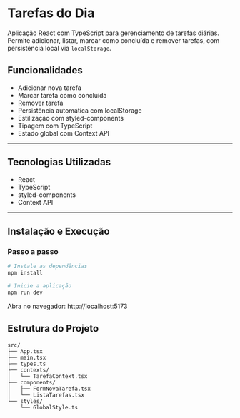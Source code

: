# Tarefas do Dia

Aplicação React com TypeScript para gerenciamento de tarefas diárias. Permite adicionar, listar, marcar como concluída e remover tarefas, com persistência local via `localStorage`.

## Funcionalidades

- Adicionar nova tarefa
- Marcar tarefa como concluída
- Remover tarefa
- Persistência automática com localStorage
- Estilização com styled-components
- Tipagem com TypeScript
- Estado global com Context API

---

## Tecnologias Utilizadas

- React
- TypeScript
- styled-components
- Context API

---

## Instalação e Execução

### Passo a passo

```bash
# Instale as dependências
npm install

# Inicie a aplicação
npm run dev
```
Abra no navegador: http://localhost:5173

## Estrutura do Projeto
```
src/
├── App.tsx
├── main.tsx
├── types.ts
├── contexts/
│   └── TarefaContext.tsx
├── components/
│   ├── FormNovaTarefa.tsx
│   └── ListaTarefas.tsx
└── styles/
    └── GlobalStyle.ts
```

